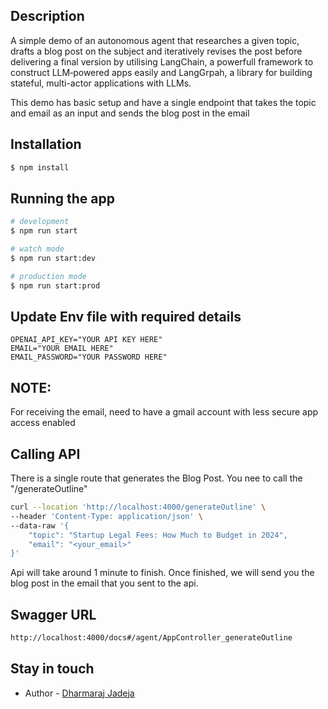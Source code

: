 ## Description

A simple demo of an autonomous agent that researches a given topic, drafts a blog post on the subject and iteratively revises the post before delivering a final version by utilising LangChain, a powerfull framework to construct LLM‑powered apps easily and LangGrpah, a library for building stateful, multi-actor applications with LLMs.

This demo has basic setup and have a single endpoint that takes the topic and email as an input and sends the blog post in the email

## Installation

```bash
$ npm install
```

## Running the app

```bash
# development
$ npm run start

# watch mode
$ npm run start:dev

# production mode
$ npm run start:prod
```

## Update Env file with required details
```env
OPENAI_API_KEY="YOUR API KEY HERE"
EMAIL="YOUR EMAIL HERE"
EMAIL_PASSWORD="YOUR PASSWORD HERE"
```

## NOTE:
For receiving the email, need to have a gmail account with less secure app access enabled

## Calling API
There is a single route that generates the Blog Post. You nee to call the "/generateOutline"

```bash
curl --location 'http://localhost:4000/generateOutline' \
--header 'Content-Type: application/json' \
--data-raw '{
    "topic": "Startup Legal Fees: How Much to Budget in 2024",
    "email": "<your_email>"
}'
```
Api will take around 1 minute to finish. Once finished, we will send you the blog post in the email that you sent to the api.

## Swagger URL
```bash
http://localhost:4000/docs#/agent/AppController_generateOutline
```

## Stay in touch

- Author - [Dharmaraj Jadeja](https://github.com/Dj911)
